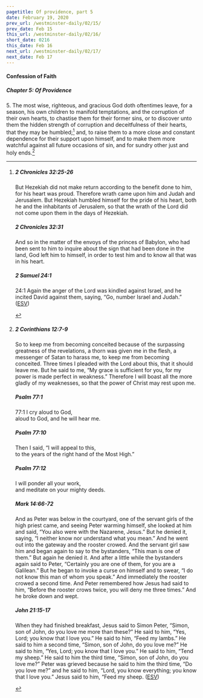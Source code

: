 ```yaml
---
pagetitle: Of providence, part 5
date: February 19, 2020
prev_url: /westminster-daily/02/15/
prev_date: Feb 15
this_url: /westminster-daily/02/16/
short_date: 0216
this_date: Feb 16
next_url: /westminster-daily/02/17/
next_date: Feb 17
---
```


#### Confession of Faith

##### Chapter 5: Of Providence

5\. The most wise, righteous, and gracious God doth oftentimes leave, for a season, his own children to manifold temptations, and the corruption of their own hearts, to chastise them for their former sins, or to discover unto them the hidden strength of corruption and deceitfulness of their hearts, that they may be humbled;[^fnref:wcf1] and, to raise them to a more close and constant dependence for their support upon himself, and to make them more watchful against all future occasions of sin, and for sundry other just and holy ends.[^fnref:wcf2]

[^fnref:wcf1]: <div class="esv"><h5>2 Chronicles 32:25-26</h5> <div class="esv-text"><p id="p14032025.01-1">But Hezekiah did not make return according to the benefit done to him, for his heart was proud. Therefore wrath came upon him and Judah and Jerusalem. But Hezekiah humbled himself for the pride of his heart, both he and the inhabitants of Jerusalem, so that the wrath of the <span class="small-caps">Lord</span> did not come upon them in the days of Hezekiah.</p> </div><h5>2 Chronicles 32:31</h5> <div class="esv-text"><p id="p14032031.01-2">And so in the matter of the envoys of the princes of Babylon, who had been sent to him to inquire about the sign that had been done in the land, God left him to himself, in order to test him and to know all that was in his heart.</p> </div><h5>2 Samuel 24:1</h5> <div class="esv-text"> <p id="p10024001.03-3"><span class="chapter-num" id="v10024001-3">24:1&nbsp;</span>Again the anger of the <span class="small-caps">Lord</span> was kindled against Israel, and he incited David against them, saying, &#8220;Go, number Israel and Judah.&#8221;  (<a href="http://www.esv.org" class="copyright">ESV</a>)</p> </div> </div>

[^fnref:wcf2]: <div class="esv"><h5>2 Corinthians 12:7-9</h5> <div class="esv-text"><p id="p47012007.01-1">So to keep me from becoming conceited because of the surpassing greatness of the revelations, a thorn was given me in the flesh, a messenger of Satan to harass me, to keep me from becoming conceited. Three times I pleaded with the Lord about this, that it should leave me. But he said to me, <span class="woc">&#8220;My grace is sufficient for you, for my power is made perfect in weakness.&#8221;</span> Therefore I will boast all the more gladly of my weaknesses, so that the power of Christ may rest upon me.</p> </div><h5>Psalm 77:1</h5> <div class="esv-text">  <div class="block-indent"> <p class="line-group" id="p19077001.20-2"><span class="chapter-num" id="v19077001-2">77:1&nbsp;</span>I cry aloud to God,<br /> <span class="indent"></span>aloud to God, and he will hear me.</p> </div> </div><h5>Psalm 77:10</h5> <div class="esv-text"><div class="block-indent"> <p class="line-group" id="p19077010.01-3">Then I said, &#8220;I will appeal to this,<br /> <span class="indent"></span>to the years of the right hand of the Most High.&#8221;</p> </div> </div><h5>Psalm 77:12</h5> <div class="esv-text"><div class="block-indent"> <p class="line-group" id="p19077012.01-4">I will ponder all your work,<br /> <span class="indent"></span>and meditate on your mighty deeds.</p> </div> </div><h5>Mark 14:66-72</h5> <div class="esv-text"> <p id="p41014066.04-5">And as Peter was below in the courtyard, one of the servant girls of the high priest came, and seeing Peter warming himself, she looked at him and said, &#8220;You also were with the Nazarene, Jesus.&#8221; But he denied it, saying, &#8220;I neither know nor understand what you mean.&#8221; And he went out into the gateway and the rooster crowed. And the servant girl saw him and began again to say to the bystanders, &#8220;This man is one of them.&#8221; But again he denied it. And after a little while the bystanders again said to Peter, &#8220;Certainly you are one of them, for you are a Galilean.&#8221; But he began to invoke a curse on himself and to swear, &#8220;I do not know this man of whom you speak.&#8221; And immediately the rooster crowed a second time. And Peter remembered how Jesus had said to him, <span class="woc">&#8220;Before the rooster crows twice, you will deny me three times.&#8221;</span> And he broke down and wept.</p> </div><h5>John 21:15-17</h5> <div class="esv-text"> <p id="p43021015.04-6">When they had finished breakfast, Jesus said to Simon Peter, <span class="woc">&#8220;Simon, son of John, do you love me more than these?&#8221;</span> He said to him, &#8220;Yes, Lord; you know that I love you.&#8221; He said to him, <span class="woc">&#8220;Feed my lambs.&#8221;</span> He said to him a second time, <span class="woc">&#8220;Simon, son of John, do you love me?&#8221;</span> He said to him, &#8220;Yes, Lord; you know that I love you.&#8221; He said to him, <span class="woc">&#8220;Tend my sheep.&#8221;</span> He said to him the third time, <span class="woc">&#8220;Simon, son of John, do you love me?&#8221;</span> Peter was grieved because he said to him the third time, <span class="woc">&#8220;Do you love me?&#8221;</span> and he said to him, &#8220;Lord, you know everything; you know that I love you.&#8221; Jesus said to him, <span class="woc">&#8220;Feed my sheep.</span>  (<a href="http://www.esv.org" class="copyright">ESV</a>)</p> </div> </div>

